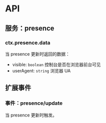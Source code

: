 # API

## 服务：presence

### ctx.presence.data

当 presence 更新时返回的数据：

- visible: `boolean` 控制台是否在浏览器前台可见
- userAgent: `string` 浏览器 UA

## 扩展事件

### 事件：presence/update

当 presence 更新时触发。
